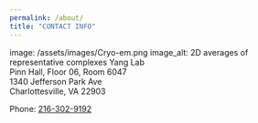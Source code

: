 ```yaml
---
permalink: /about/
title: "CONTACT INFO"
---
```

image: /assets/images/Cryo-em.png
image_alt: 2D averages of representative complexes
Yang Lab\
Pinn Hall, Floor 06, Room 6047\
1340 Jefferson Park Ave\
Charlottesville, VA 22903

Phone: [216-302-9192](tel:+1-216-302-9192)
